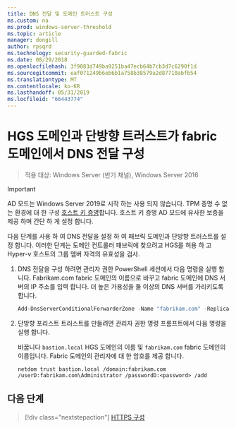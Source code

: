 ```yaml
---
title: DNS 전달 및 도메인 트러스트 구성
ms.custom: na
ms.prod: windows-server-threshold
ms.topic: article
manager: dongill
author: rpsqrd
ms.technology: security-guarded-fabric
ms.date: 08/29/2018
ms.openlocfilehash: 3f9083d749ba9251ba47ecb64b7cb3d7c6290f1d
ms.sourcegitcommit: eaf071249b6eb6b1a758b38579a2d87710abfb54
ms.translationtype: MT
ms.contentlocale: ko-KR
ms.lasthandoff: 05/31/2019
ms.locfileid: "66443774"
---
```

# <a name="configure-dns-forwarding-in-the-hgs-domain-and-a-one-way-trust-with-the-fabric-domain"></a>HGS 도메인과 단방향 트러스트가 fabric 도메인에서 DNS 전달 구성

>적용 대상: Windows Server (반기 채널), Windows Server 2016

>[!IMPORTANT]
>AD 모드는 Windows Server 2019로 시작 하는 사용 되지 않습니다. TPM 증명 수 없는 환경에 대 한 구성 [호스트 키 증명](guarded-fabric-initialize-hgs-key-mode.md)합니다. 호스트 키 증명 AD 모드에 유사한 보증을 제공 하며 간단 하 게 설정 합니다. 

다음 단계를 사용 하 여 DNS 전달을 설정 하 여 패브릭 도메인과 단방향 트러스트를 설정 합니다. 이러한 단계는 도메인 컨트롤러 패브릭에 찾으려고 HGS를 허용 하 고 Hyper-v 호스트의 그룹 멤버 자격의 유효성을 검사.

1.  DNS 전달을 구성 하려면 관리자 권한 PowerShell 세션에서 다음 명령을 실행 합니다. Fabrikam.com fabric 도메인의 이름으로 바꾸고 fabric 도메인에 DNS 서버의 IP 주소를 입력 합니다. 더 높은 가용성을 둘 이상의 DNS 서버를 가리키도록 합니다.

    ```powershell
    Add-DnsServerConditionalForwarderZone -Name "fabrikam.com" -ReplicationScope "Forest" -MasterServers <DNSserverAddress1>, <DNSserverAddress2>
    ```

2.  단방향 포리스트 트러스트를 만들려면 관리자 권한 명령 프롬프트에서 다음 명령을 실행 합니다.

    바꿉니다 `bastion.local` HGS 도메인의 이름 및 `fabrikam.com` fabric 도메인의 이름입니다. Fabric 도메인의 관리자에 대 한 암호를 제공 합니다.

        netdom trust bastion.local /domain:fabrikam.com /userD:fabrikam.com\Administrator /passwordD:<password> /add

## <a name="next-step"></a>다음 단계 

> [!div class="nextstepaction"]
> [HTTPS 구성](guarded-fabric-configure-hgs-https.md)
